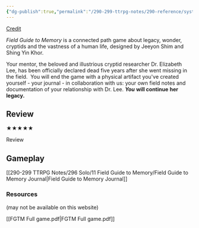 ```yaml
---
{"dg-publish":true,"permalink":"/290-299-ttrpg-notes/290-reference/systems/sys-solo/field-guide-to-memory/"}
---
```


[Credit](https://jeeyonshim.itch.io/field-guide-to-memory)

_Field Guide to Memory_ is a connected path game about legacy, wonder, cryptids and the vastness of a human life, designed by Jeeyon Shim and Shing Yin Khor.  
  
Your mentor, the beloved and illustrious cryptid researcher Dr. Elizabeth Lee, has been officially declared dead five years after she went missing in the field.  You will end the game with a physical artifact you've created yourself - your journal - in collaboration with us: your own field notes and documentation of your relationship with Dr. Lee. _**You**_ **will continue** **her legacy.**

## Review

★★★★★

Review

## Gameplay

[[290-299 TTRPG Notes/296 Solo/11 Field Guide to Memory/Field Guide to Memory Journal\|Field Guide to Memory Journal]]

### Resources
(may not be available on this website)

[[FGTM Full game.pdf\|FGTM Full game.pdf]]